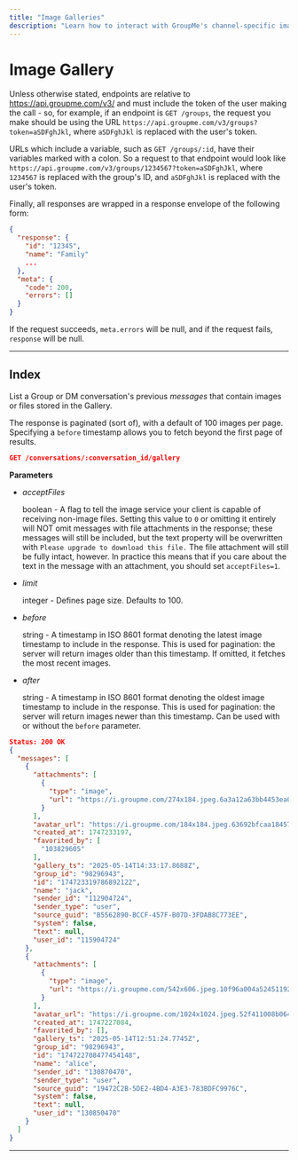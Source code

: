 ```yaml
---
title: "Image Galleries"
description: "Learn how to interact with GroupMe's channel-specific image galleries via the API."
---
```


# Image Gallery

Unless otherwise stated, endpoints are relative to https://api.groupme.com/v3/ and must include the token of the user making the call - so, for example, if an endpoint is `GET /groups`, the request you make should be using the URL `https://api.groupme.com/v3/groups?token=aSDFghJkl`, where `aSDFghJkl` is replaced with the user's token.

URLs which include a variable, such as `GET /groups/:id`, have their variables marked with a colon. So a request to that endpoint would look like `https://api.groupme.com/v3/groups/1234567?token=aSDFghJkl`, where `1234567` is replaced with the group's ID, and `aSDFghJkl` is replaced with the user's token.

Finally, all responses are wrapped in a response envelope of the following form:

```json linenums="1"
{
  "response": {
    "id": "12345",
    "name": "Family"
    ...
  },
  "meta": {
    "code": 200,
    "errors": []
  }
}
```

If the request succeeds, `meta.errors` will be null, and if the request fails, `response` will be null.

***

## Index

List a Group or DM conversation's previous *messages* that contain images or files stored in the Gallery.

The response is paginated (sort of), with a default of 100 images per page. Specifying a `before` timestamp allows you to fetch beyond the first page of results.

```json linenums="1" title="HTTP Request"
GET /conversations/:conversation_id/gallery
```

**Parameters**

* *acceptFiles*

  boolean - A flag to tell the image service your client is capable of receiving non-image files. Setting this value to `0` or omitting it entirely will NOT omit messages with file attachments in the response; these messages will still be included, but the text property will be overwritten with `Please upgrade to download this file.` The file attachment will still be fully intact, however. In practice this means that if you care about the text in the message with an attachment, you should set `acceptFiles=1`.
	
* *limit*

	integer - Defines page size. Defaults to 100.

* *before*

  string - A timestamp in ISO 8601 format denoting the latest image timestamp to include in the response. This is used for pagination: the server will return images older than this timestamp. If omitted, it fetches the most recent images.

* *after*

  string - A timestamp in ISO 8601 format denoting the oldest image timestamp to include in the response. This is used for pagination: the server will return images newer than this timestamp. Can be used with or without the `before` parameter.
	
```json linenums="1" title="HTTP Response"
Status: 200 OK
{
  "messages": [
    {
      "attachments": [
        {
          "type": "image",
          "url": "https://i.groupme.com/274x184.jpeg.6a3a12a63bb4453ea085e29c76825830"
        }
      ],
      "avatar_url": "https://i.groupme.com/184x184.jpeg.63692bfcaa18457eaeaa1dbde8cecb6d",
      "created_at": 1747233197,
      "favorited_by": [
        "103829605"
      ],
      "gallery_ts": "2025-05-14T14:33:17.8688Z",
      "group_id": "98296943",
      "id": "174723319786892122",
      "name": "jack",
      "sender_id": "112904724",
      "sender_type": "user",
      "source_guid": "B5562890-BCCF-457F-B07D-3FDAB8C773EE",
      "system": false,
      "text": null,
      "user_id": "115904724"
    },
    {
      "attachments": [
        {
          "type": "image",
          "url": "https://i.groupme.com/542x606.jpeg.10f96a004a52451192a673a38371cfac"
        }
      ],
      "avatar_url": "https://i.groupme.com/1024x1024.jpeg.52f411008b064201932e9cf98a3d407a",
      "created_at": 1747227084,
      "favorited_by": [],
      "gallery_ts": "2025-05-14T12:51:24.7745Z",
      "group_id": "98296943",
      "id": "174722708477454148",
      "name": "alice",
      "sender_id": "130870470",
      "sender_type": "user",
      "source_guid": "19472C2B-5DE2-4BD4-A3E3-783BDFC9976C",
      "system": false,
      "text": null,
      "user_id": "130850470"
    }
  ]
}
```
***
